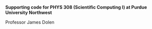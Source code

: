 **Supporting code for PHYS 308 (Scientific Computing I) at Purdue University Northwest**

Professor James Dolen

